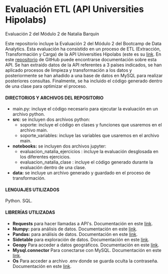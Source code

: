 # Evaluación ETL (API Universities Hipolabs)

Evaluación 2 del Módulo 2 de Natalia Barquín

Este repositorio incluye la Evaluación 2 del Módulo 2 del Bootcamp de Data Analytics.
Esta evaluación ha consistido en un proceso de ETL (Extracción, Transformación y Carga) de la API Universities Hipolabs (este es su [link](http://universities.hipolabs.com/search?country=NOMBREPAIS).
En este [repositorio](https://github.com/Hipo/university-domains-list) de GitHub puede encontrarse documentación sobre esta API.
Se han extraído datos de la API referentes a 3 países indicados, se han aplicado procesos de limpieza y transformación a los datos y posteriormente se han añadido a una base de datos en MySQL para realizar posteriores consultas.
Finalmente, se ha incluido el código generado dentro de una clase para optimizar el proceso.

#### DIRECTORIOS Y ARCHIVOS DEL REPOSITORIO

- main.py: incluye el código necesario para ejecutar la evaluación en un archivo python.
- **src**: se incluyen dos archivos python:
    - soporte: incluye el código en clases y funciones que usaremos en el archivo main.
    - soporte_variables: incluye las variables que usaremos en el archivo main.    
- **notebooks:** se incluyen dos archivos jupyter:
    - evaluacion_natalia_ejercicios : incluye la evaluación desglosada en los diferentes ejercicios.
    - evaluacion_natalia_clase : incluye el código generado durante la evaluación dentro de una clase.    
- **data:** se incluye un archivo generado y guardado en el proceso de transformación.

#### LENGUAJES UTILIZADOS
Python.
SQL.

#### LIBRERÍAS UTILIZADAS
- **Requests** para hacer llamadas a API's. Documentación en este [link](https://pypi.org/project/requests/).
- **Numpy:** para análisis de datos. Documentación en este [link](https://numpy.org/).
- **Pandas:** para análisis de datos. Documentación en este [link](https://pandas.pydata.org/).
- **Sidetable** para exploración de datos. Documentación en este [link](https://pypi.org/project/sidetable/).
- **Geopy** Para acceder a datos geográficos. Documentación en este [link](https://geopy.readthedocs.io/en/stable/).
- **Mysql.connector** Para conectarse con MySQL. Documentación en este [link](https://pypi.org/project/mysql-connector-python/).
- **Os** Para acceder a archivo .env donde se guarda oculta la contraseña. Documentación en este [link](https://docs.python.org/es/3.10/library/os.html).
